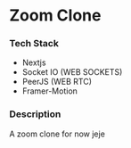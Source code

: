 
# Zoom Clone

### Tech Stack
- Nextjs
- Socket IO (WEB SOCKETS)
- PeerJS (WEB RTC)
- Framer-Motion

### Description

A zoom clone for now jeje
